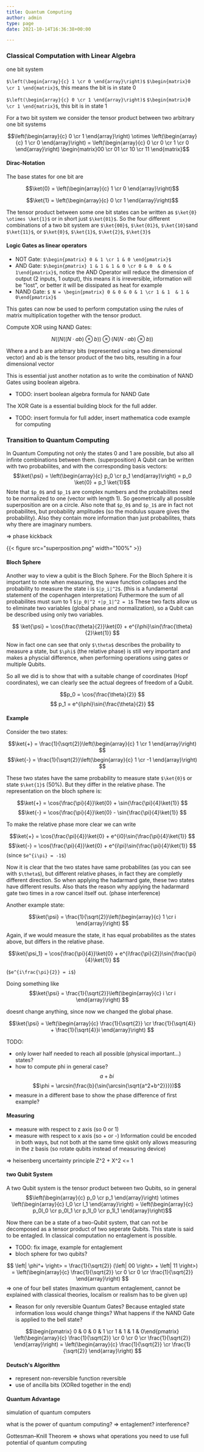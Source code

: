 ```yaml
---
title: Quantum Computing
author: admin
type: page
date: 2021-10-14T16:36:38+00:00

---
```

$$\newcommand{\bra}[1]{\left<#1\right|}\newcommand{\ket}[1]{\left|#1\right>}\newcommand{\bk}[2]{\left<#1\middle|#2\right>}\newcommand{\bke}[3]{\left<#1\middle|#2\middle|#3\right>}$$

### Classical Computation with Linear Algebra
one bit system

`$\left(\begin{array}{c} 1 \cr 0 \end{array}\right)$` `$\begin{matrix}0 \cr 1 \end{matrix}$`, this means the bit is in state 0

`$\left(\begin{array}{c} 0 \cr 1 \end{array}\right)$` `$\begin{matrix}0 \cr 1 \end{matrix}$`, this bit is in state 1

For a two bit system we consider the tensor product between two arbitrary one bit systems

$$\left(\begin{array}{c} 0 \cr 1 \end{array}\right) \otimes \left(\begin{array}{c} 1 \cr 0 \end{array}\right) = \left(\begin{array}{c} 0 \cr 0 \cr 1 \cr 0 \end{array}\right) \begin{matrix}00 \cr 01 \cr 10 \cr 11 \end{matrix}$$

#### Dirac-Notation
The base states for one bit are 

$$\ket{0} = \left(\begin{array}{c} 1 \cr 0 \end{array}\right)$$

$$\ket{1} = \left(\begin{array}{c} 0 \cr 1 \end{array}\right)$$

The tensor product between some one bit states can be written as `$\ket{0} \otimes \ket{1}$` or in short just `$\ket{01}$`. So the four different combinations of a two bit system are `$\ket{00}$`, `$\ket{01}$`, `$\ket{10}$`and `$\ket{11}$`, or `$\ket{0}$`, `$\ket{1}$`, `$\ket{2}$`, `$\ket{3}$`

#### Logic Gates as linear operators

- NOT Gate: `$\begin{pmatrix} 0 & 1 \cr 1 & 0 \end{pmatrix}$`
- AND Gate: `$\begin{pmatrix} 1 & 1 & 1 & 0 \cr 0 & 0  & 0 & 1\end{pmatrix}$`, notice the AND Operator will reduce the dimension of output (2 inputs, 1 output), this means it is irreversible, information will be "lost", or better it will be dissipated as heat for example
- NAND Gate: `$ N = \begin{pmatrix} 0 & 0 & 0 & 1 \cr 1 & 1  & 1 & 0\end{pmatrix}$`

This gates can now be used to perform computation using the rules of matrix multiplication together with the tensor product.

Compute XOR using NAND Gates:

$$N((N((N \cdot ab) \otimes b)) \otimes (N(N \cdot ab) \otimes b))$$

Where a and b are arbitrary bits (represented using a two dimensional vector) and ab is the tensor product of the two bits, resulting in a four dimensional vector

This is essential just another notation as to write the combination of NAND Gates using boolean algebra.
- TODO: insert boolean algebra formula for NAND Gate

The XOR Gate is a essential building block for the full adder. 
- TODO: insert formula for full adder, insert mathematica code example for computing

### Transition to Quantum Computing
In Quantum Computing not only the states 0 and 1 are possible, but also all infinte combinations between them. (superposition)
A Qubit can be written with two probabilites, and with the corresponding basis vectors:
$$\ket{\psi} = \left(\begin{array}{c} p_0 \cr p_1 \end{array}\right) = p_0 \ket{0} + p_1 \ket{1}$$
Note that `$p_0$` and `$p_1$` are complex numbers and the probabilites need to be normalized to one (vector with length 1).
So geometrically all possible superposition are on a circle.
Also note that `$p_0$` and `$p_1$` are in fact not probabilites, but probability amplitudes (so the modulus square gives the probability). Also they contain more information than just probabilites, thats why there are imaginary numbers.   

=> phase kickback

{{< figure src="superposition.png" width="100%" >}}


#### Bloch Sphere
Another way to view a qubit is the Bloch Sphere. 
For the Bloch Sphere it is important to note when measuring, the wave function collapses and the probability to measure the state i is `$|p_i|^2$`. (this is a fundamental statement of the copenhagen interpretation)
Futhermore the sum of all probabilites must sum to 1 `$|p_0|^2 +|p_1|^2 = 1$`
These two facts allow us to eliminate two variables (global phase and normalization), so a Qubit can be described using only two variables.

$$ \ket{\psi} = \cos{\frac{\theta}{2}}\ket{0} + e^{i\phi}\sin{\frac{\theta}{2}\ket{1}} $$

Now in fact one can see that only `$\theta$` describes the probaility to measure a state, but `$\phi$` (the relative phase) is still very important and makes a physcial difference, when performing operations using gates or multiple Qubits.

So all we did is to show that with a suitable change of coordinates (Hopf coordinates), we can clearly see the actual degrees of freedom of a Qubit.

$$p_0 = \cos{\frac{\theta}{2}} $$
$$ p_1 = e^{i\phi}\sin{\frac{\theta}{2}} $$

#### Example
Consider the two states:

$$\ket{+} = \frac{1}{\sqrt{2}}\left(\begin{array}{c} 1 \cr 1 \end{array}\right) $$
$$\ket{-} = \frac{1}{\sqrt{2}}\left(\begin{array}{c} 1 \cr -1 \end{array}\right) $$

These two states have the same probability to measure state `$\ket{0}$` or state `$\ket{1}$` (50%). But they differ in the relative phase. The representation on the bloch sphere is:

$$\ket{+} = \cos{\frac{\pi}{4}}\ket{0} + \sin{\frac{\pi}{4}\ket{1}} $$
$$\ket{-} = \cos{\frac{\pi}{4}}\ket{0} - \sin{\frac{\pi}{4}\ket{1}} $$

To make the relative phase more clear we can write

$$\ket{+} = \cos{\frac{\pi}{4}}\ket{0} + e^{i0}\sin{\frac{\pi}{4}\ket{1}} $$
$$\ket{-} = \cos{\frac{\pi}{4}}\ket{0} + e^{i\pi}\sin{\frac{\pi}{4}\ket{1}} $$
(since `$e^{i\pi} = -1$`)

Now it is clear that the two states have same probabilites (as you can see with `$\theta$`), but different relative phases, in fact they are completly different direction. So when applying the hadarmard gate, these two states have different results. Also thats the reason why applying the hadarmard gate two times in a row cancel itself out. (phase interference)

Another example state:

$$\ket{\psi} = \frac{1}{\sqrt{2}}\left(\begin{array}{c} 1 \cr i \end{array}\right) $$

Again, if we would measure the state, it has equal probabilites as the states above, but differs in the relative phase.

$$\ket{\psi_1} = \cos{\frac{\pi}{4}}\ket{0} + e^{i\frac{\pi}{2}}\sin{\frac{\pi}{4}\ket{1}} $$

(`$e^{i\frac{\pi}{2}} = i$`) 

Doing something like 
$$\ket{\psi} = \frac{1}{\sqrt{2}}\left(\begin{array}{c} i \cr i \end{array}\right) $$

doesnt change anything, since now we changed the global phase. 

$$\ket{\psi} = \left(\begin{array}{c} \frac{1}{\sqrt{2}} \cr \frac{1}{\sqrt{4}} + \frac{1}{\sqrt{4}}i \end{array}\right) $$

TODO:
- only lower half needed to reach all possible (physical important...) states?
- how to compute phi in general case?
$$a + bi$$
$$\phi = \arcsin(\frac{b}{\sin{\arcsin{\sqrt{a^2+b^2}}}})$$
- measure in a different base to show the phase difference of first example?

#### Measuring
- measure with respect to z axis (so 0 or 1)
- measure with respect to x axis (so + or -)
Information could be encoded in both ways, but not both at the same time
qiskit only allows measuring in the z basis (so rotate qubits instead of measuring device)


=> heisenberg uncertainty principle
Z^2 + X^2 <= 1


#### two Qubit System
A two Qubit system is the tensor product between two Qubits, so in general
$$\left(\begin{array}{c} p_0 \cr p_1 \end{array}\right) \otimes \left(\begin{array}{c} l_0 \cr l_1 \end{array}\right) = \left(\begin{array}{c} p_0l_0 \cr p_0l_1 \cr p_1l_0 \cr p_1l_1 \end{array}\right)$$

Now there can be a state of a two-Qubit system, that can not be decomposed as a tensor product of two seperate Qubits. This state is said to be entagled. In classical computation no entaglement is possible.

- TODO: fix image, example for entaglement
- bloch sphere for two qubits?

$$ \left| \phi^+ \right> = \frac{1}{\sqrt{2}} (\left| 00 \right> + \left| 11 \right>) = \left(\begin{array}{c} \frac{1}{\sqrt{2}} \cr 0 \cr 0 \cr \frac{1}{\sqrt{2}} \end{array}\right) $$
 => one of four bell states (maximum quantum entaglement, cannot be explained with classical theories, localism or realism has to be given up) 

- Reason for only reversible Quantum Gates? Because entagled state information loss would change things?
What happens if the NAND Gate is applied to the bell state?

$$\begin{pmatrix} 0 & 0 & 0 & 1 \cr 1 & 1  & 1 & 0\end{pmatrix} \left(\begin{array}{c} \frac{1}{\sqrt{2}} \cr 0 \cr 0 \cr \frac{1}{\sqrt{2}} \end{array}\right) = \left(\begin{array}{c} \frac{1}{\sqrt{2}} \cr \frac{1}{\sqrt{2}}  \end{array}\right) $$


#### Deutsch's Algorithm
- represent non-reversible function reversible
- use of ancilla bits (XORed together in the end)

#### Quantum Advantage
simulation of quantum computers

what is the power of quantum computing?
=> entaglement? interference?

Gottesman–Knill Theorem
=> shows what operations you need to use full potential of quantum computing